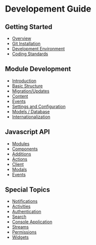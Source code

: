 Developement Guide
==================

Getting Started
---------------
* [Overview](overview.md)
* [Git Installation](git-installation.md)
* [Development Environment](environment.md)
* [Coding Standards](coding-standards.md)

Module Development
------------------
* [Introduction](modules-index.md)
* [Basic Structure](modules-structure.md)
* [Migration/Updates](modules-migrate.md)
* [Content](content.md)
* [Events](modules-events.md)
* [Settings and Configuration](modules-settings.md)
* [Models / Database](modules-db.md)
* [Internationalization](modules-i18n.md)

Javascript API
------------------
 * [Modules](javascript-index.md)
 * [Components](javascript-components.md)
 * [Additions](javascript-uiadditions.md)
 * [Actions](javascript-actions.md)
 * [Client](javascript-client.md)
 * [Modals](javascript-modals.md)
 * [Events](javascript-events.md)



Special Topics
--------------
* [Notifications](notifications.md)
* [Activities](activities.md)
* [Authentication](authentication.md)
* [Search](search.md)
* [Console Application](console.md)
* [Streams](stream.md)
* [Permissions](permissions.md)
* [Widgets](widgets.md)


